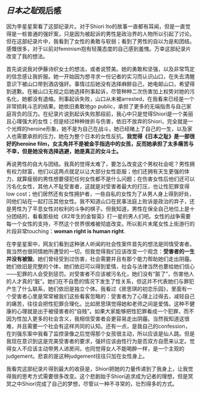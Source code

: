 ## *日本之耻*观后感

因为李星星案看了这部纪录片。对于Shiori Ito的故事一直都有耳闻，但是一直觉得是一桩普通的强奸案，只是因为被起诉的男性是政治界的人物所以引起了讨论。但在这部纪录片中，我看到了女性的勇敢与软弱；看到了男性的自以为是和团结。感慨很多，对于以前对feminism抱有轻蔑态度的自己感到羞愧。万幸这部纪录片改变了我的想法。

首先说说我对伊藤诗织女士的想法，或者说赞美。她的勇敢和坚强，以及非常笃定的信念感让我折服。她一开始因为想寻求一份记者的实习而认识山口，在失去清醒意识下被山口带到酒店强奸。事情过后她没有选择麻醉自己，她电邮山口，希望得到道歉。在被山口无视之后她选择刑事起诉，尽管种种二次伤害加上权势对她的污名化，她都没有退缩。刑事起诉失败，山口从未被arrested，在我看来已经是一个非常损耗斗志的结果。她依旧勇敢地go public，承担了更多的无端指责与自己家庭背负的压力。在纪录片说到起诉失败那段前，我心中只是觉得Shiori是一个美丽且心理强大的女性；但是经过种种挫折与伤害，依旧不放弃的Shiori，完全就是一个光辉的heroine形象，她不是为自己在战斗，她已经赌上了自己的一生，以及家人也需要承担的压力，她在为整个日本的女性反抗。**我觉得《日本之耻》是一部很好的heroine film，女主角并不是被金手指选中的女孩，反而她承担了太多痛苦与不幸，但是她没有选择逃避，她是真正的女斗士。**

再说男性的自大与团结。我真的觉得太难了，要怎么改变这个男权社会呢？男性拥有权力财富，他们以这两点就足以让大部分女性臣服；他们还拥有天生更强的体力，就算瘦弱的男性想要侵犯任何女性都不是什么问题；在伤害女性后他们还可以污名化女性，其他人不耻受害者，这就是对受害者最大的打压，也让性犯罪变得low cost；他们居然还有女性拥护者，一些自私的女性为了从男人身上得到好处，同他们站在一起打压其他女性。我不知道山口在民事法庭上败诉是政治的弃子，还是男性为了平息女性对权利的斗争的棋子。但我知道，男性在保全自己地位上是十分团结的，看看那些给《82年生的金智英》打一星的男人们吧。女性的战争需要每一个女性的支持，不然这个世界很难被彻底改变。所以影片末尾女性上街游行的片段非常touching：**woman right is human right**.

在李星星案中，网友们看到这种骇人听闻的社会性案件首先的想法是同情受害者。我当然也很同情她所遭受的一切，但我觉得我们应该改变一个观念：**受害者的一生并没有被毁**。她们曾经受到过伤害，社会需要并且有那个能力帮助她们走出阴霾。她们依旧是完整的个体，她们依旧可以得到爱情，社会与法律当然也要给她们信心——犯罪的人会受到惩罚。对受害者不应该被污名化，她们没有“脏了”，伤害他人的人才真的“脏”。她们在不自愿的情况下发生了性关系，但这并不代表她们与罪犯产生了什么联系，她们依旧是独立个体。我看过《房思琪的初恋乐园》，里面有一个受害者心里是常常被我们这些看客忽略的：受害者为了心理上过得去，减轻自己的痛苦，往往会把性犯罪合理化。比如房思琪觉得她和老师之间是爱情。这种不健康的心理就是出于被侵害者的“自贱”。如果大家能够把性犯罪看成一个犯罪，而不因为性加入更多的社会含义，我相信受害者会更容易走出阴霾。当然我知道这很难，并且需要一个社会有这样共同的认知。还有一点，是我自己的confession，在刘强东案中我看了监控录像之后觉得那个女孩很主动，所以应该是仙人跳。但是我现在意识到这是完美受害者的要求，强奸应该由性行为是否双方自愿来认定。觉得女人不应该主动带男人进房间，也同觉得女人不能喝醉一样，是一个主观的judgement。悲哀的是这种judgement往往只加在女性身上。

我看完这部纪录片得到最大的收获是，Shiori把她的力量传递到了我身上，让我觉得我的思考方式需要很多改变。这个悲剧始于Shiori追求成为记者的理想，但是冥冥之中Shiori完成了自己的梦想，尽管以一种不寻常的，壮烈得多的方式。
